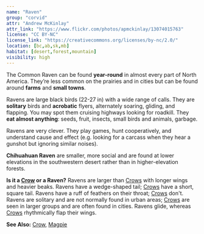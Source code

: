 ```yaml
---
name: "Raven"
group: "corvid"
attr: "Andrew McKinlay"
attr_link: "https://www.flickr.com/photos/apmckinlay/13074015763"
license: "CC BY-NC"
license_link: "https://creativecommons.org/licenses/by-nc/2.0/"
location: [bc,ab,sk,mb]
habitat: [desert,forest,mountain]
visibility: high
---
```

The Common Raven can be found **year-round** in almost every part of North America. They’re less common on the prairies and in cities but can be found around **farms** and **small towns**.

Ravens are large black birds (22-27 in) with a wide range of calls. They are **solitary** birds and **acrobatic** flyers, alternately soaring, gliding, and flapping. You may spot them cruising highways looking for roadkill. They **eat almost anything**: seeds, fruit, insects, small birds and animals, garbage.

Ravens are very clever. They play games, hunt cooperatively, and understand cause and effect (e.g. looking for a carcass when they hear a gunshot but ignoring similar noises).

**Chihuahuan Raven** are smaller, more social and are found at lower elevations in the southwestern desert rather than in higher-elevation forests.

**Is it a [Crow](/{{section}}/crow) or a Raven?** Ravens are larger than [Crows](/{{section}}/crow) with longer wings and heavier beaks. Ravens have a wedge-shaped tail; [Crows](/{{section}}/crow) have a short, square tail. Ravens have a ruff of feathers on their throat; [Crows](/{{section}}/crow) don't. Ravens are solitary and are not normally found in urban areas; [Crows](/{{section}}/crow) are seen in larger groups and are often found in cities. Ravens glide, whereas [Crows](/{{section}}/crow) rhythmically flap their wings.

<!-- generated, do not edit -->
**See Also:**
[Crow](/{{section}}/crow),
[Magpie](/{{section}}/magpie)
